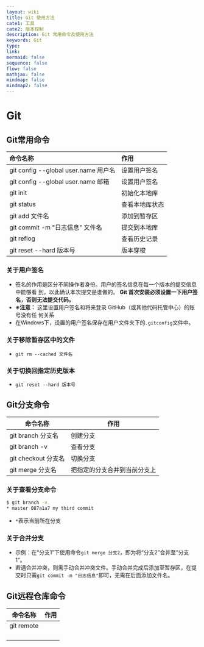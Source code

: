 ```yaml
---
layout: wiki
title: Git 使用方法
cate1: 工具
cate2: 版本控制
description: Git 常用命令及使用方法
keywords: Git
type:
link:
mermaid: false
sequence: false
flow: false
mathjax: false
mindmap: false
mindmap2: false
---
```


# Git

## Git常用命令

| 命令名称                             | 作用           |
| :----------------------------------- | :------------- |
| git config --global user.name 用户名 | 设置用户签名   |
| git config --global user.name 邮箱   | 设置用户签名   |
| git init                             | 初始化本地库   |
| git status                           | 查看本地库状态 |
| git add 文件名                       | 添加到暂存区   |
| git commit -m "日志信息" 文件名      | 提交到本地库   |
| git reflog                           | 查看历史记录   |
| git reset --hard 版本号              | 版本穿梭       |

### 关于用户签名

- 签名的作用是区分不同操作者身份。用户的签名信息在每一个版本的提交信息中能够看
  到，以此确认本次提交是谁做的。 **Git 首次安装必须设置一下用户签名，否则无法提交代码。**
- **※注意：** 这里设置用户签名和将来登录 GitHub（或其他代码托管中心）的账号没有任
  何关系
- 在Windows下，设置的用户签名保存在用户文件夹下的`.gitconfig`文件中。

### 关于移除暂存区中的文件

- `git rm --cached 文件名`

### 关于切换回指定历史版本

- `git reset --hard 版本号`

## Git分支命令

| 命令名称            | 作用                         |
| ------------------- | ---------------------------- |
| git branch 分支名   | 创建分支                     |
| git branch -v       | 查看分支                     |
| git checkout 分支名 | 切换分支                     |
| git merge 分支名    | 把指定的分支合并到当前分支上 |

### 关于查看分支命令

```bash
$ git branch -v
* master 087a1a7 my third commit
```

- `*`表示当前所在分支

### 关于合并分支

- 示例：在“分支1”下使用命令`git merge 分支2`，即为将“分支2”合并至“分支1”。
- 若遇合并冲突，则需手动合并冲突文件。手动合并完成后添加至暂存区，在提交时只需`git commit -m "日志信息"`即可，无需在后面添加文件名。

## Git远程仓库命令

| 命令名称   | 作用 |
| ---------- | ---- |
| git remote |      |
|            |      |
|            |      |
|            |      |
|            |      |
